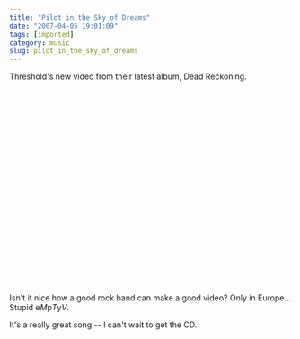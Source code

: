 ```yaml
---
title: "Pilot in the Sky of Dreams"
date: "2007-04-05 19:01:09"
tags: [imported]
category: music
slug: pilot_in_the_sky_of_dreams
---
```


Threshold's new video from their latest album, Dead Reckoning.

<object width="425" height="350"><param name="movie" value="http://www.youtube.com/v/2qw1M-e0CeQ"></param><param name="wmode" value="transparent"></param><embed src="http://www.youtube.com/v/2qw1M-e0CeQ" type="application/x-shockwave-flash" wmode="transparent" width="425" height="350"></embed></object>

Isn't it nice how a good rock band can make a good video? Only in Europe...
Stupid e<em>M</em>p<em>T</em>y<em>V</em>.

It's a really great song -- I can't wait to get the CD.
